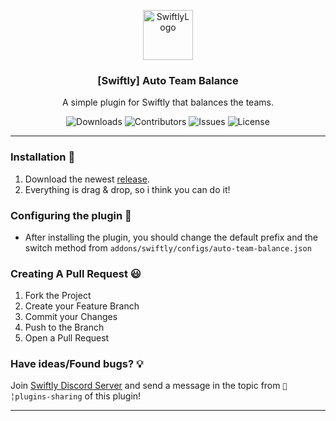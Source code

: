 <p align="center">
  <a href="https://github.com/swiftly-solution/auto-team-balance">
    <img src="https://cdn.swiftlycs2.net/swiftly-logo.png" alt="SwiftlyLogo" width="80" height="80">
  </a>

  <h3 align="center">[Swiftly] Auto Team Balance</h3>

  <p align="center">
    A simple plugin for Swiftly that balances the teams.
    <br/>
  </p>
</p>

<p align="center">
  <img src="https://img.shields.io/github/downloads/swiftly-solution/auto-team-balance/total" alt="Downloads"> 
  <img src="https://img.shields.io/github/contributors/swiftly-solution/auto-team-balance?color=dark-green" alt="Contributors">
  <img src="https://img.shields.io/github/issues/swiftly-solution/auto-team-balance" alt="Issues">
  <img src="https://img.shields.io/github/license/swiftly-solution/auto-team-balance" alt="License">
</p>

---

### Installation 👀

1. Download the newest [release](https://github.com/swiftly-solution/auto-team-balance/releases).
2. Everything is drag & drop, so i think you can do it!

### Configuring the plugin 🧐

- After installing the plugin, you should change the default prefix and the switch method from `addons/swiftly/configs/auto-team-balance.json`

### Creating A Pull Request 😃

1. Fork the Project
2. Create your Feature Branch
3. Commit your Changes
4. Push to the Branch
5. Open a Pull Request

### Have ideas/Found bugs? 💡

Join [Swiftly Discord Server](https://swiftlycs2.net/discord) and send a message in the topic from `📕╎plugins-sharing` of this plugin!

---
